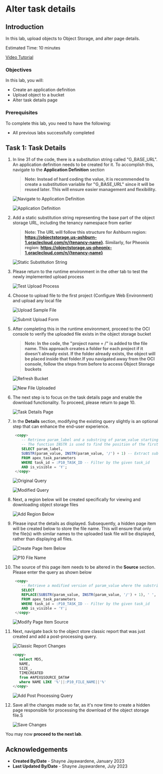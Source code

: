 # Alter task details

## Introduction

In this lab, upload objects to Object Storage, and alter page details.

Estimated Time: 10 minutes

[Video Tutorial](youtube:XRwbswu0jEk)

### Objectives

In this lab, you will:

- Create an application definition
- Upload object to a bucket
- Alter task details page

### Prerequisites

To complete this lab, you need to have the following:

- All previous labs successfully completed

## Task 1: Task Details

1. In line 31 of the code, there is a substitution string called "G\_BASE\_URL". An application definition needs to be created for it. To accomplish this, navigate to the **Application Definition** section

    >**Note: Instead of hard coding the value, it is recommended to create a substitution variable for "G\_BASE\_URL" since it will be reused later. This will ensure easier management and flexibility.**

    ![Navigate to Application Definition](images/g-base-url.png " ")

    ![Application Definition](images/app-definition.png " ")

2. Add a static substitution string representing the base part of the object storage URL, including the tenancy namespace from earlier

    >**Note: The URL will follow this structure for Ashburn region: <https://objectstorage.us-ashburn-1.oraclecloud.com/n/{tenancy-name}>. Similarly, for Pheonix region: <https://objectstorage.us-pheonix-1.oraclecloud.com/n/{tenancy-name}>**

    ![Static Substitution String](images/static-substitution.png " ")

3. Please return to the runtime environment in the other tab to test the newly implemented upload process

    ![Test Upload Process](images/return-test-upload.png " ")

4. Choose to upload file to the first project (Configure Web Environment) and upload any local file

    ![Upload Sample File](images/upload-sample-file.png " ")

    ![Submit Upload Form](images/submit-upload.png " ")

5. After completing this in the runtime environment, proceed to the OCI console to verify the uploaded file exists in the object storage bucket

    >**Note: In the code, the "project name + /" is added to the file name. This approach creates a folder for each project if it doesn't already exist. If the folder already exists, the object will be placed inside that folder.If you navigated away from the OCI console, follow the steps from before to access Object Storage buckets**

    ![Refresh Bucket](images/refresh-folder.png " ")

    ![New File Uploaded](images/new-file-uploaded.png " ")

6. The next step is to focus on the task details page and enable the download functionality. To proceed, please return to page 10.

    ![Task Details Page](images/task-details-page.png " ")

7. In the **Details** section, modifying the existing query slightly is an optional step that can enhance the end-user experience.

    ```SQL
     <copy>
        -- Retrieve param_label and a substring of param_value starting from the position after the first occurrence of '/'
        -- The function INSTR is used to find the position of the first '/' in param_value, and then SUBSTR is used to extract the substring starting from the next position.
        SELECT param_label,
        SUBSTR(param_value, INSTR(param_value, '/') + 1) -- Extract substring after '/'
        FROM apex_task_parameters
        WHERE task_id = :P10_TASK_ID -- Filter by the given task_id
        AND is_visible = 'Y';
     </copy>
    ```

    ![Original Query](images/p10-original-query.png " ")

    ![Modified Query](images/p10-modified-query.png " ")

8. Next, a region below will be created specifically for viewing and downloading object storage files

    ![Add Region Below](images/new-region-below.png " ")

9. Please input the details as displayed. Subsequently, a hidden page item will be created below to store the file name. This will ensure that only the file(s) with similar names to the uploaded task file will be displayed, rather than displaying all files.

    ![Create Page Item Below](images/create-page-item.png " ")

    ![P10 File Name](images/p10-file-name.png " ")

10. The source of this page item needs to be altered in the **Source** section. Please enter the query as shown below

    ```SQL
     <copy>
        -- Retrieve a modified version of param_value where the substring after the first occurrence of '/' is extracted and any spaces are replaced with underscores.
        SELECT
        REPLACE(SUBSTR(param_value, INSTR(param_value, '/') + 1), ' ', '_') -- Extract substring after '/' and replace spaces with underscores
        FROM apex_task_parameters
        WHERE task_id = :P10_TASK_ID -- Filter by the given task_id
        AND is_visible = 'Y';
     </copy>
    ```

    ![Modify Page Item Source](images/modify-query-source.png " ")

11. Next, navigate back to the object store classic report that was just created and add a post-processing query.

    ![Classic Report Changes](images/classic-report-changes-1.png " ")

     ```SQL
     <copy>
        select MD5,
        NAME,
        SIZE_,
        TIMECREATED
        from #APEX$SOURCE_DATA#
        where NAME LIKE '%'||:P10_FILE_NAME||'%'
     </copy>
    ```

    ![Add Post Processing Query](images/add-post-processing.png " ")

12. Save all the changes made so far, as it's now time to create a hidden page responsible for processing the download of the object storage file.S

    ![Save Changes](images/save-p10-changes.png " ")

You may now **proceed to the next lab**.

## Acknowledgements

- **Created By/Date** - Shayne Jayawardene, January 2023
- **Last Updated By/Date** - Shayne Jayawardene, July 2023
